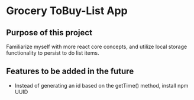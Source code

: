 # Grocery ToBuy-List App

## Purpose of this project
Familiarize myself with more react core concepts, and utilize local storage functionality to persist to do list items. 

## Features to be added in the future
- Instead of generating an id based on the getTime() method, install npm UUID